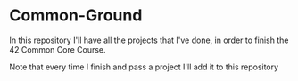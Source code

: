 # Common-Ground

In this repository I'll have all the projects that I've done, in order to finish the 42 Common Core Course.

  Note that every time I finish and pass a project I'll add it to this repository
